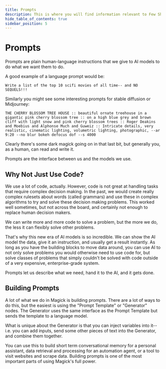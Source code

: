 ```yaml
---
title: Prompts
description: This is where you will find information relevant to Few Shots.
hide_table_of_contents: true
sidebar_position: 5
---
```


# Prompts

Prompts are plain human-language instructions that we give to AI models to do what we want them to do.

A good example of a language prompt would be:
```
Write a list of the top 10 scifi movies of all time-- and NO SEQUELS!!!
```

Similarly you might see some interesting prompts for stable diffusion or Midjourney:
```
THE CHERRY BLOSSOM TREE HOUSE :: beautiful ornate treehouse in a gigantic pink cherry blossom tree :: on a high blue grey and brown cliff with light snow and pink cherry blossom trees :: Roger Deakins and Moebius and Alphonse Much and Guweiz :: Intricate details, very realistic, cinematic lighting, volumetric lighting, photographic, --ar 9:20 --no blur bokeh defocus dof --s 4000
```

Clearly there's some dark magick going on in that last bit, but generally you, as a human, can read and write it.

Prompts are the interface between us and the models we use.

## Why Not Just Use Code?

We use a lot of code, actually. However, code is not great at handling tasks that require complex decision making. In the past, we would create really complex rulesets about words (called grammars) and use these in complex algorithms to try and solve these decision making problems. This worked well sometimes, but not across the board, and certainly not enough to replace human decision makers.

We can write more and more code to solve a problem, but the more we do, the less it can flexibly solve other problems.

That's why this new era of AI models is so incredible. We can show the AI model the data, give it an instruction, and usually get a result instantly. As long as you have the building blocks to move data around, you can use AI to not only solve problems you would otherwise need to use code for, but solve classes of problems that simply couldn't be solved with code outside of a very expensive, enterprise-grade system.

Prompts let us describe what we need, hand it to the AI, and it gets done.

## Building Prompts

A lot of what we do in Magick is building prompts. There are a lot of ways to do this, but the easiest is using the "Prompt Template" or "Generator" nodes. The Generator uses the same interface as the Prompt Template but sends the template to a language model.

What is unique about the Generator is that you can inject variables into it--i.e. you can add inputs, send some other pieces of text into the Generator, and combine them together.

You can use this to build short term conversational memory for a personal assistant, data retrieval and processing for an automation agent, or a tool to visit websites and scrape data. Building prompts is one of the most important parts of using Magick's full power.
